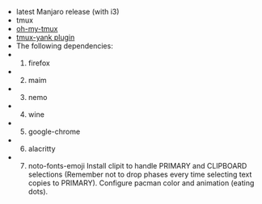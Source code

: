 * latest Manjaro release (with i3)
* tmux
* [oh-my-tmux](https://github.com/gpakosz/.tmux)
* [tmux-yank plugin](https://github.com/tmux-plugins/tmux-yank)
* The following dependencies:
*   1. firefox
*   2. maim
*   3. nemo
*   4. wine
*   5. google-chrome
*   6. alacritty
*   7. noto-fonts-emoji
Install clipit to handle PRIMARY and CLIPBOARD selections (Remember not to drop phases every time selecting text copies to PRIMARY).
Configure pacman color and animation (eating dots).
